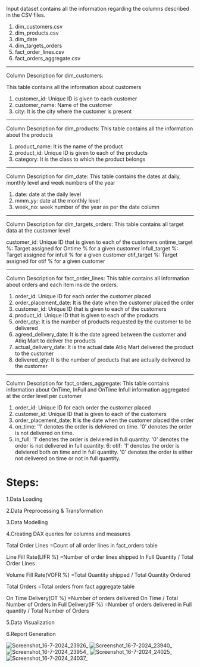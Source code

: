 

Input dataset contains all the information regarding the columns described in the CSV files.
1. dim_customers.csv
2. dim_products.csv
3. dim_date
4. dim_targets_orders
5. fact_order_lines.csv
6. fact_orders_aggregate.csv

---------------------------------------------------------------------------------------------

Column Description for dim_customers:

This table contains all the information about customers

1. customer_id: Unique ID is given to each customer
2. customer_name: Name of the customer
3. city: It is the city where the customer is present

---------------------------------------------------------------------------------------------------

Column Description for dim_products:
This table contains all the information about the products

1. product_name: It is the name of the product
2. product_id: Unique ID is given to each of the products
3. category: It is the class to which the product belongs

---------------------------------------------------------------------------------------------------

Column Description for dim_date:
This table contains the dates at daily, monthly level and week numbers of the year

1. date: date at the daily level
2. mmm_yy: date at the monthly level
3. week_no: week number of the year as per the date column

---------------------------------------------------------------------------------------------------

Column Description for dim_targets_orders:
This table contains all target data at the customer level

customer_id: Unique ID that is given to each of the customers
ontime_target %: Target assigned for Ontime % for a given customer
infull_target %: Target assigned for infull % for a given customer
otif_target %:   Target assigned for otif % for a given customer

---------------------------------------------------------------------------------------------------

Column Description for fact_order_lines:
This table contains all information about orders and each item inside the orders.

1. order_id: Unique ID for each order the customer placed
2. order_placement_date: It is the date when the customer placed the order
3. customer_id: Unique ID that is given to each of the customers
4. product_id: Unique ID that is given to each of the products
5. order_qty: It is the number of products requested by the customer to be delivered
6. agreed_delivery_date: It is the date agreed between the customer and Atliq Mart to deliver the products
7. actual_delivery_date: It is the actual date Atliq Mart delivered the product to the customer
8. delivered_qty: It is the number of products that are actually delivered to the customer


---------------------------------------------------------------------------------------------------

Column Description for fact_orders_aggregate:
This table contains information about OnTime, InFull and OnTime Infull information aggregated at the order level per customer

1. order_id: Unique ID for each order the customer placed
2. customer_id: Unique ID that is given to each of the customers
3. order_placement_date: It is the date when the customer placed the order
4. on_time: '1' denotes the order is delviered on time. '0' denotes the order is not delivered on time.
5. in_full: '1' denotes the order is delviered in full quantity. '0' denotes the order is not delivered in full quantity.
6: otif:    '1' denotes the order is delviered both on time and in full quantity. '0' denotes the order is either not delivered on time or not in full quantity.

# Steps:

1.Data Loading

2.Data Preprocessing & Transformation

3.Data Modelling 

4.Creating DAX queries for columns and measures

Total Order Lines =Count of all order lines in fact_orders table

Line Fill Rate(LIFR %) =Number of order lines shipped In Full Quantity / Total Order Lines


Volume Fill Rate(VOFR %) =Total Quantity shipped / Total Quantity Ordered

Total Orders =Total orders from fact aggregate table

On Time Delivery(OT %) =Number of orders delivered On Time / Total Number of Orders
In Full Delivery(IF %) =Number of orders delivered in Full quantity / Total Number of Orders





5.Data Visualization

6.Report Generation



![Screenshot_16-7-2024_23926_](https://github.com/user-attachments/assets/8c32a525-ea7a-41e6-8fdd-e7d8a79c07b2)
![Screenshot_16-7-2024_23940_](https://github.com/user-attachments/assets/06f7894e-64c1-4dd6-9910-3f95a96b7b5a)
![Screenshot_16-7-2024_23954_](https://github.com/user-attachments/assets/4f985115-200e-4328-abf9-c95e6194b662)
![Screenshot_16-7-2024_24025_](https://github.com/user-attachments/assets/53a8318e-d6b0-4bad-b40d-8b97feb50f4a)
![Screenshot_16-7-2024_24037_](https://github.com/user-attachments/assets/34bfbdc4-f40f-4e6f-8d0c-5b8418cd4e61)

